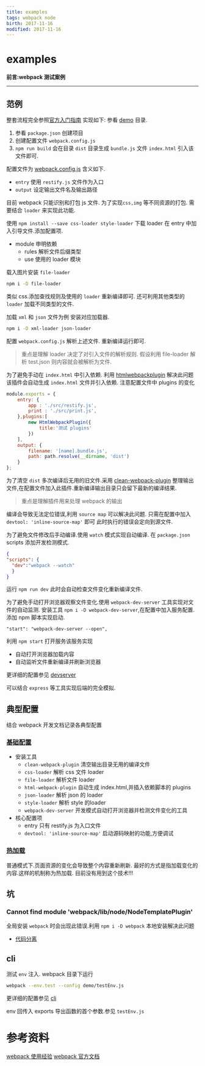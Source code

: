 ```yaml
---
title: examples    
tags: webpack node      
birth: 2017-11-16      
modified: 2017-11-16      
---
```


examples
===
**前言:webpack 测试案例**

---





## 范例
整套流程完全参照[官方入门指南](https://webpack.js.org/guides/getting-started/)
实现如下:
参看 [demo](demo) 目录.

1. 参看 `package.json` 创建项目
2. 创建配置文件 `webpack.config.js`
3. `npm run build` 会在目录 `dist` 目录生成 `bundle.js` 文件
`index.html` 引入该文件即可.

配置文件为 [webpack.config.js](demo/webpack.config.js) 含义如下.

* `entry` 使用 `restify.js` 文件作为入口 
* `output` 设定输出文件名及输出路径
 
目前 webpack 只能识别和打包 js 文件.
为了实现`css,img` 等不同资源的打包.
需要结合 `loader` 来实现此功能.

使用 `npm install --save css-loader style-loader` 下载 loader
在 entry 中加入引导文件.添加配置项.

* module 申明依赖
    * rules 解析文件后缀类型
    * use 使用的 loader 模块
    
载入图片安装 `file-loader`
```bash
npm i -D file-loader 
```

类似 css.添加查找规则及使用的 `loader` 重新编译即可.
还可利用其他类型的 `loader` 加载不同类型的文件.

加载 `xml` 和 `json` 文件为例
安装对应加载器.
```bash
npm i -D xml-loader json-loader 
```

配置 `webpack.config.js` 解析上述文件.
重新编译运行即可.

> 重点是理解 loader 决定了对引入文件的解析规则.
假设利用 file-loader 解析 test.json 则内容就会被解析为文件.

为了避免手动在 `index.html` 中引入依赖.
利用 [htmlwebpackplugin](https://webpack.js.org/plugins/html-webpack-plugin/) 解决此问题
该插件会自动生成 `index.html` 文件并引入依赖.
注意配置文件中 plugins 的变化

```js
module.exports = {
    entry: {
        app : './src/restify.js',
        print : './src/print.js',
    },plugins:[
        new HtmlWebpackPlugin({
            title:'测试 plugins'
        })
    ],
    output: {
        filename: '[name].bundle.js',
        path: path.resolve(__dirname, 'dist')
    }
};
```

为了清空 `dist` 多次编译后无用的旧文件.采用
[clean-webpack-plugin](https://github.com/johnagan/clean-webpack-plugin)
整理输出文件,在配置文件加入此插件.重新编译输出目录只会留下最新的编译结果.

> 重点是理解插件用来处理 webpack 的输出

编译会导致无法定位错误,利用 `source map` 可以解决此问题.
只需在配置中加入 `devtool: 'inline-source-map'` 即可
此时执行的错误会定向到源文件.

为了避免文件修改后手动编译.使用 `watch` 模式实现自动编译.
在 `package.json` scripts 添加开发检测模式.
```json
{
"scripts": {
  "dev":"webpack --watch"
  }
}
``` 

运行 `npm run dev` 此时会自动检查文件变化重新编译文件.

为了避免手动打开浏览器观察文件变化.使用 `webpack-dev-server` 工具实现对文件的自动监测.
安装工具 `npm i -D webpack-dev-server`,在配置中加入服务配置.
添加 npm 脚本实现启动.

```
"start": "webpack-dev-server --open",
```

利用 `npm start` 打开服务该服务实现
* 自动打开浏览器加载内容
* 自动监听文件重新编译并刷新浏览器

更详细的配置参见 [devserver](https://webpack.js.org/configuration/dev-server/)

可以结合 `express` 等工具实现后端的完全模拟.


## 典型配置
结合 webpack 开发文档记录各典型配置

### [基础配置](typical_config/basic)
* 安装工具
    * `clean-webpack-plugin` 清空输出目录无用的编译文件
    * `css-loader` 解析 css 文件 loader
    * `file-loader` 解析文件 loader
    * `html-webpack-plugin` 自动生成 index.html,并插入依赖脚本的 plugins
    * `json-loader` 解析 json 的 loader
    * `style-loader` 解析 style 的loader
    * `webpack-dev-server` 开发模式自动打开浏览器并检测文件变化的工具
* 核心配置项
    * entry 只有 restify.js 为入口文件
    * `devtool: 'inline-source-map'` 启动源码映射的功能,方便调试
### [热加载](https://webpack.js.org/guides/hot-module-replacement/)
普通模式下.页面资源的变化会导致整个内容重新刷新.
最好的方式是指加载变化的内容.这样的机制称为热加载.
目前没有用到这个技术!!!

## 坑
###  Cannot find module 'webpack/lib/node/NodeTemplatePlugin'
全局安装 `webpack` 时会出现此错误.利用 `npm i -D webpack` 本地安装解决此问题


* [代码分离](https://doc.webpack-china.org/guides/code-splitting)


## cli 
测试 `env` 注入.
webpack 目录下运行

```bash
webpack --env.test --config demo/testEnv.js
```

更详细的配置参见 [cli](https://webpack.js.org/api/cli/)

env 回传入 exports 导出函数的首个参数.参见 `testEnv.js`




# 参考资料
[webpack 使用经验](https://zhuanlan.zhihu.com/p/29161762?utm_source=wechat_session&amp;utm_medium=social)
[webpack 官方文档](https://webpack.js.org/guides/getting-started/)


